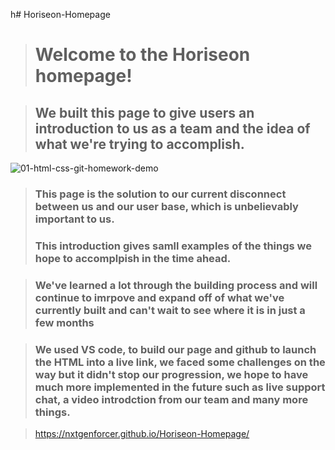 h# Horiseon-Homepage

><h1>Welcome to the Horiseon homepage!</h1>

><h2>We built this page to give users an introduction to us as a team and the idea of what we're trying to accomplish.</h2>

![01-html-css-git-homework-demo](https://user-images.githubusercontent.com/84356164/128573362-c5574bbd-a643-4e36-be4e-803f98eed562.png)

><h3>This page is the solution to our current disconnect between us and our user base, which is unbelievably important to us.</h3>
><h3>This introduction gives samll examples of the things we hope to accomplpish in the time ahead.</h3>

><h3>We've learned a lot through the building process and will continue to imrpove and expand off of what we've currently built and can't wait to see where it is in just a few months</h3>

><h3>We used VS code, to build our page and github to launch the HTML into a live link, we faced some challenges on the way but it didn't stop our progression, we hope to have much more implemented in the future such as live support chat, a video introdction from our team and many more things.</h3>

>https://nxtgenforcer.github.io/Horiseon-Homepage/